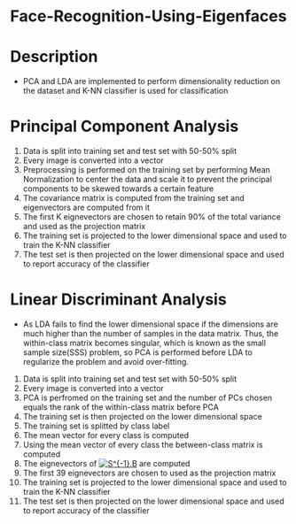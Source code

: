# Face-Recognition-Using-Eigenfaces
# Description
* PCA and LDA are implemented to perform dimensionality reduction on the dataset and K-NN classifier is used for classification
# Principal Component Analysis
1. Data is split into training set and test set with 50-50% split
2. Every image is converted into a vector 
3. Preprocessing is performed on the training set by performing Mean Normalization to center the data and scale it to prevent the principal components to be skewed towards a certain feature
4. The covariance matrix is computed from the training set and eigenvectors are computed from it
5. The first K eignevectors are chosen to retain 90% of the total variance and used as the projection matrix
6. The training set is projected to the lower dimensional space and used to train the K-NN classifier
7. The test set is then projected on the lower dimensional space and used to report accuracy of the classifier
# Linear Discriminant Analysis
* As LDA fails to find the lower dimensional space if the dimensions
are much higher than the number of samples in the data matrix. Thus, the
within-class matrix becomes singular, which is known as the small sample
size(SSS) problem, so PCA is performed before LDA to regularize the problem and
avoid over-fitting.
1. Data is split into training set and test set with 50-50% split
2. Every image is converted into a vector 
3. PCA is perfromed on the training set and the number of PCs chosen equals the rank of the within-class matrix before PCA
4. The training set is then projected on the lower dimensional space
5. The training set is splitted by class label
6. The mean vector for every class is computed
7. Using the mean vector of every class the between-class matrix is computed
8. The eignevectors of <a href="https://www.codecogs.com/eqnedit.php?latex=S^{-1}.B" target="_blank"><img src="https://latex.codecogs.com/gif.latex?S^{-1}.B" title="S^{-1}.B" /></a> are computed
9. The first 39 eignevectors are chosen to used as the projection matrix
10. The training set is projected to the lower dimensional space and used to train the K-NN classifier
11. The test set is then projected on the lower dimensional space and used to report accuracy of the classifier
